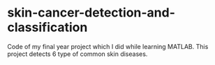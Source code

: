 # skin-cancer-detection-and-classification
Code of my final year project which I did while learning MATLAB. This project detects 6 type of common skin diseases.
